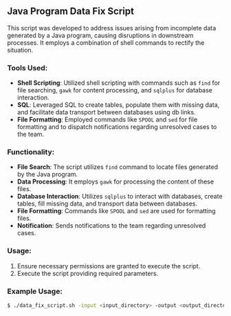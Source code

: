 ## Java Program Data Fix Script

This script was developed to address issues arising from incomplete data generated by a Java program, causing disruptions in downstream processes. It employs a combination of shell commands to rectify the situation.

### Tools Used:
- **Shell Scripting**: Utilized shell scripting with commands such as `find` for file searching, `gawk` for content processing, and `sqlplus` for database interaction.
- **SQL**: Leveraged SQL to create tables, populate them with missing data, and facilitate data transport between databases using db links.
- **File Formatting**: Employed commands like `SPOOL` and `sed` for file formatting and to dispatch notifications regarding unresolved cases to the team.

### Functionality:
- **File Search**: The script utilizes `find` command to locate files generated by the Java program.
- **Data Processing**: It employs `gawk` for processing the content of these files.
- **Database Interaction**: Utilizes `sqlplus` to interact with databases, create tables, fill missing data, and transport data between databases.
- **File Formatting**: Commands like `SPOOL` and `sed` are used for formatting files.
- **Notification**: Sends notifications to the team regarding unresolved cases.

### Usage:
1. Ensure necessary permissions are granted to execute the script.
2. Execute the script providing required parameters.

### Example Usage:
```bash
$ ./data_fix_script.sh -input <input_directory> -output <output_directory>
